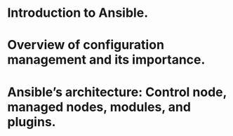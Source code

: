 # Introduction to Ansible.
# Overview of configuration management and its importance.
# Ansible’s architecture: Control node, managed nodes, modules, and plugins.